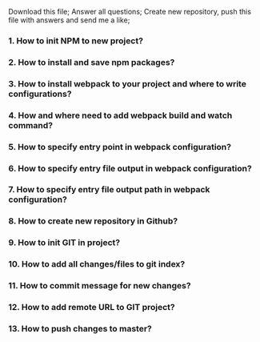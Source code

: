 Download this file;
Answer all questions;
Create new repository, push this file with answers and send me a like;

### 1. How to init NPM to new project?
### 2. How to install and save npm packages?
### 3. How to install webpack to your project and where to write configurations?
### 4. How and where need to add webpack build and watch command?
### 5. How to specify entry point in webpack configuration?
### 6. How to specify entry file output in webpack configuration?
### 7. How to specify entry file output path in webpack configuration?
### 8. How to create new repository in Github?
### 9. How to init GIT in project?
### 10. How to add all changes/files to git index?
### 11. How to commit message for new changes?
### 12. How to add remote URL to GIT project?
### 13. How to push changes to master?